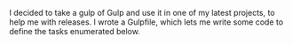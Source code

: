 I decided to take a gulp of Gulp and use it in one of my latest projects, to help me with releases. I wrote a Gulpfile, which lets me write some code to define the tasks enumerated below.
